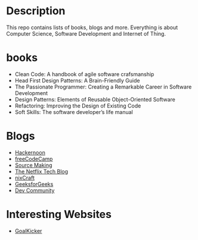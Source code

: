 # Description
This repo contains lists of books, blogs and more. Everything is about Computer Science, Software Development and Internet of Thing.
# books
- Clean Code: A handbook of agile software crafsmanship
- Head First Design Patterns: A Brain-Friendly Guide
- The Passionate Programmer: Creating a Remarkable Career in Software Development
- Design Patterns: Elements of Reusable Object-Oriented Software
- Refactoring: Improving the Design of Existing Code
- Soft Skills: The software developer’s life manual
# Blogs
- [Hackernoon](https://hackernoon.com)
- [freeCodeCamp](https://medium.freecodecamp.org)
- [Source Making](https://sourcemaking.com/)
- [The Netflix Tech Blog](https://medium.com/netflix-techblog)
- [nixCraft](https://www.cyberciti.biz/)
- [GeeksforGeeks](https://www.geeksforgeeks.org/)
- [Dev Community](https://dev.to/)
# Interesting Websites
- [GoalKicker](https://goalkicker.com/)
